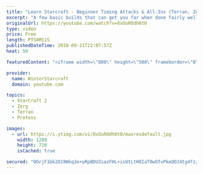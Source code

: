 ```yaml
---
title: "Learn Starcraft - Beginner Timing Attacks & All-Ins (Terran, Zerg & Protoss)"
excerpt: "A few basic builds that can get you far when done fairly well. Also important is how not to overextend and lose everything."
originalUrl: https://youtube.com/watch?v=8xOuROdh6t0
type: video
price: Free
length: PT58M11S
publishedDateTime: 2018-09-21T22:07:57Z
heat: 50

featuredContent: "<iframe width=\"800\" height=\"500\" frameborder=\"0\" src=\"https://www.youtube.com/embed/8xOuROdh6t0\" allow=\"accelerometer; autoplay; encrypted-media; gyroscope; picture-in-picture\" allowfullscreen></iframe>"

provider:
  name: WinterStarcraft
  domain: youtube.com

topics:
  - StarCraft 2
  - Zerg
  - Terran
  - Protoss

images:
  - url: https://i.ytimg.com/vi/8xOuROdh6t0/maxresdefault.jpg
    width: 1280
    height: 720
    isCached: true

secured: "0OrjF1bk2O19Wkq3e+pRpBDUZsazFHL+isUtLtH8IaT0wOfvPkeQOJ4tg4fz/N7yPAbW6YbFFlsrAY/F5axtHkQlAas7f7zQGmwb6xMGmfCZRC+0wEyuwjCb6gYG7cmyoMWxBmEph8gDMnckXX2F8GlPNUbD/qSUBCnHKHrY/vZRGZrkKyqBifLs7oAHasshfDFttdSLRxXiHLwtsF1amA83p0R2NTOQNK6ixdBSPaM/KWq5F18uh6m97ltj21VtsGu/G1r4oLdPFvoeygCCAKNVNgpeZqXKM0AyFeZBzP1ZQ7nMM6wNC9mfS3+ZXpEa9QKF4yy2Wifh2FR0dDH36ccHiR7+Kn6uNneEWNhRDhxyMi+KKSgg7RV5AM3tSKphS1HL0QxkM6s6bLIooLpitZr7DKATeD5cRynX3i/fWQM=;ZzGEJX/3WPIs0C5MakGvcw=="
---
```


